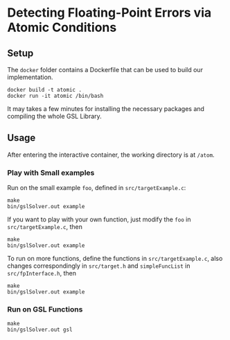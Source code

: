 # Detecting Floating-Point Errors via Atomic Conditions

## Setup
The `docker` folder contains a Dockerfile that can be used to build our implementation.
```
docker build -t atomic .
docker run -it atomic /bin/bash
```
It may takes a few minutes for installing the necessary packages and compiling the whole GSL Library.

## Usage
After entering the interactive container, the working directory is at `/atom`.

### Play with Small examples
Run on the small example `foo`, defined in `src/targetExample.c`:
```
make
bin/gslSolver.out example
```

If you want to play with your own function, just modify the `foo` in `src/targetExample.c`, then
```
make
bin/gslSolver.out example
```

To run on more functions, define the functions in `src/targetExample.c`,
also changes correspondingly in `src/target.h` and `simpleFuncList` in `src/fpInterface.h`, then
```
make
bin/gslSolver.out example
```

### Run on GSL Functions
```
make
bin/gslSolver.out gsl
```

